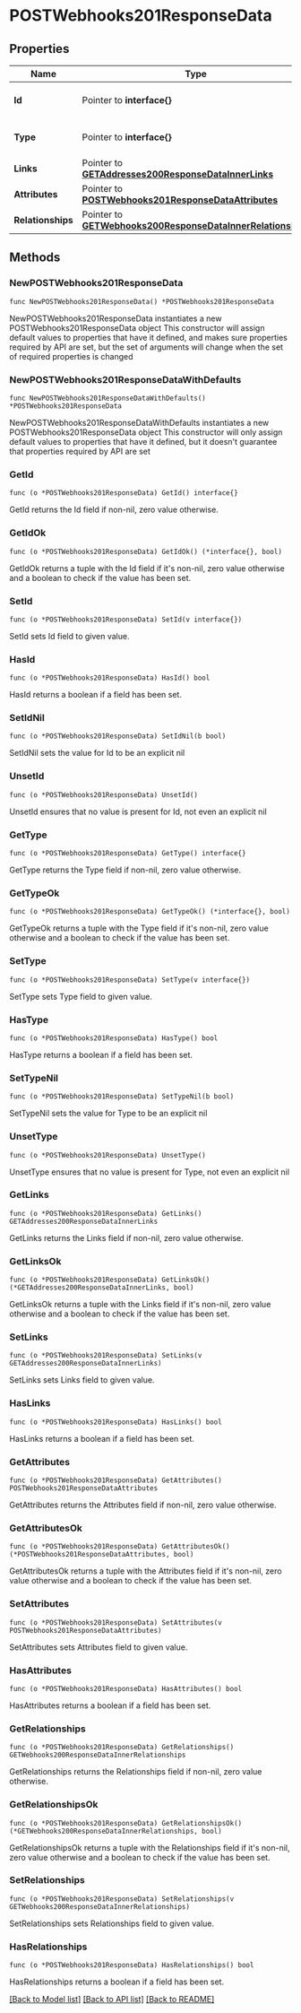 # POSTWebhooks201ResponseData

## Properties

Name | Type | Description | Notes
------------ | ------------- | ------------- | -------------
**Id** | Pointer to **interface{}** | The resource&#39;s id | [optional] 
**Type** | Pointer to **interface{}** | The resource&#39;s type | [optional] 
**Links** | Pointer to [**GETAddresses200ResponseDataInnerLinks**](GETAddresses200ResponseDataInnerLinks.md) |  | [optional] 
**Attributes** | Pointer to [**POSTWebhooks201ResponseDataAttributes**](POSTWebhooks201ResponseDataAttributes.md) |  | [optional] 
**Relationships** | Pointer to [**GETWebhooks200ResponseDataInnerRelationships**](GETWebhooks200ResponseDataInnerRelationships.md) |  | [optional] 

## Methods

### NewPOSTWebhooks201ResponseData

`func NewPOSTWebhooks201ResponseData() *POSTWebhooks201ResponseData`

NewPOSTWebhooks201ResponseData instantiates a new POSTWebhooks201ResponseData object
This constructor will assign default values to properties that have it defined,
and makes sure properties required by API are set, but the set of arguments
will change when the set of required properties is changed

### NewPOSTWebhooks201ResponseDataWithDefaults

`func NewPOSTWebhooks201ResponseDataWithDefaults() *POSTWebhooks201ResponseData`

NewPOSTWebhooks201ResponseDataWithDefaults instantiates a new POSTWebhooks201ResponseData object
This constructor will only assign default values to properties that have it defined,
but it doesn't guarantee that properties required by API are set

### GetId

`func (o *POSTWebhooks201ResponseData) GetId() interface{}`

GetId returns the Id field if non-nil, zero value otherwise.

### GetIdOk

`func (o *POSTWebhooks201ResponseData) GetIdOk() (*interface{}, bool)`

GetIdOk returns a tuple with the Id field if it's non-nil, zero value otherwise
and a boolean to check if the value has been set.

### SetId

`func (o *POSTWebhooks201ResponseData) SetId(v interface{})`

SetId sets Id field to given value.

### HasId

`func (o *POSTWebhooks201ResponseData) HasId() bool`

HasId returns a boolean if a field has been set.

### SetIdNil

`func (o *POSTWebhooks201ResponseData) SetIdNil(b bool)`

 SetIdNil sets the value for Id to be an explicit nil

### UnsetId
`func (o *POSTWebhooks201ResponseData) UnsetId()`

UnsetId ensures that no value is present for Id, not even an explicit nil
### GetType

`func (o *POSTWebhooks201ResponseData) GetType() interface{}`

GetType returns the Type field if non-nil, zero value otherwise.

### GetTypeOk

`func (o *POSTWebhooks201ResponseData) GetTypeOk() (*interface{}, bool)`

GetTypeOk returns a tuple with the Type field if it's non-nil, zero value otherwise
and a boolean to check if the value has been set.

### SetType

`func (o *POSTWebhooks201ResponseData) SetType(v interface{})`

SetType sets Type field to given value.

### HasType

`func (o *POSTWebhooks201ResponseData) HasType() bool`

HasType returns a boolean if a field has been set.

### SetTypeNil

`func (o *POSTWebhooks201ResponseData) SetTypeNil(b bool)`

 SetTypeNil sets the value for Type to be an explicit nil

### UnsetType
`func (o *POSTWebhooks201ResponseData) UnsetType()`

UnsetType ensures that no value is present for Type, not even an explicit nil
### GetLinks

`func (o *POSTWebhooks201ResponseData) GetLinks() GETAddresses200ResponseDataInnerLinks`

GetLinks returns the Links field if non-nil, zero value otherwise.

### GetLinksOk

`func (o *POSTWebhooks201ResponseData) GetLinksOk() (*GETAddresses200ResponseDataInnerLinks, bool)`

GetLinksOk returns a tuple with the Links field if it's non-nil, zero value otherwise
and a boolean to check if the value has been set.

### SetLinks

`func (o *POSTWebhooks201ResponseData) SetLinks(v GETAddresses200ResponseDataInnerLinks)`

SetLinks sets Links field to given value.

### HasLinks

`func (o *POSTWebhooks201ResponseData) HasLinks() bool`

HasLinks returns a boolean if a field has been set.

### GetAttributes

`func (o *POSTWebhooks201ResponseData) GetAttributes() POSTWebhooks201ResponseDataAttributes`

GetAttributes returns the Attributes field if non-nil, zero value otherwise.

### GetAttributesOk

`func (o *POSTWebhooks201ResponseData) GetAttributesOk() (*POSTWebhooks201ResponseDataAttributes, bool)`

GetAttributesOk returns a tuple with the Attributes field if it's non-nil, zero value otherwise
and a boolean to check if the value has been set.

### SetAttributes

`func (o *POSTWebhooks201ResponseData) SetAttributes(v POSTWebhooks201ResponseDataAttributes)`

SetAttributes sets Attributes field to given value.

### HasAttributes

`func (o *POSTWebhooks201ResponseData) HasAttributes() bool`

HasAttributes returns a boolean if a field has been set.

### GetRelationships

`func (o *POSTWebhooks201ResponseData) GetRelationships() GETWebhooks200ResponseDataInnerRelationships`

GetRelationships returns the Relationships field if non-nil, zero value otherwise.

### GetRelationshipsOk

`func (o *POSTWebhooks201ResponseData) GetRelationshipsOk() (*GETWebhooks200ResponseDataInnerRelationships, bool)`

GetRelationshipsOk returns a tuple with the Relationships field if it's non-nil, zero value otherwise
and a boolean to check if the value has been set.

### SetRelationships

`func (o *POSTWebhooks201ResponseData) SetRelationships(v GETWebhooks200ResponseDataInnerRelationships)`

SetRelationships sets Relationships field to given value.

### HasRelationships

`func (o *POSTWebhooks201ResponseData) HasRelationships() bool`

HasRelationships returns a boolean if a field has been set.


[[Back to Model list]](../README.md#documentation-for-models) [[Back to API list]](../README.md#documentation-for-api-endpoints) [[Back to README]](../README.md)


